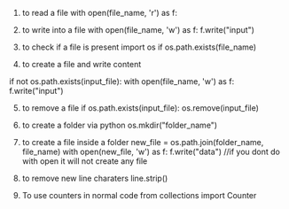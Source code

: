 1. to read a file
with open(file_name, 'r') as f:

2. to write into a file
with open(file_name, 'w') as f:
    f.write("input")

3. to check if  a file is present
import os
if os.path.exists(file_name)

4. to create a file and write content

if not os.path.exists(input_file):
    with open(file_name, 'w') as f:
        f.write("input")

5. to remove a file
if os.path.exists(input_file):
    os.remove(input_file)

6. to create a folder via python
os.mkdir("folder_name")

7. to create a file inside a folder
new_file = os.path.join(folder_name, file_name)
with open(new_file, 'w') as f:
    f.write("data") //if you dont do with open it will not create  any file

8. to remove new line charaters
line.strip()

9. To use counters in normal code
from collections import Counter

